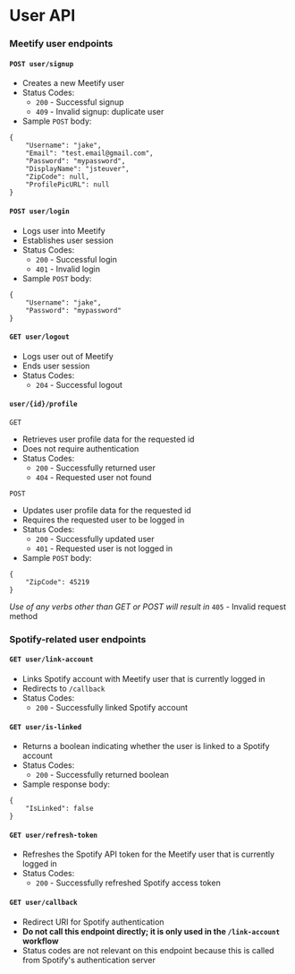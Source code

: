 # User API

### Meetify user endpoints
#### `POST user/signup`
- Creates a new Meetify user
- Status Codes:
    - `200` - Successful signup
    - `409` - Invalid signup: duplicate user
- Sample `POST` body:  
```
{  
    "Username": "jake",
    "Email": "test.email@gmail.com",
    "Password": "mypassword",
    "DisplayName": "jsteuver",
    "ZipCode": null,
    "ProfilePicURL": null
}
```

#### `POST user/login`
- Logs user into Meetify
- Establishes user session
- Status Codes:
    - `200` - Successful login
    - `401` - Invalid login
- Sample `POST` body:
```
{
    "Username": "jake",
    "Password": "mypassword"
}
```

#### `GET user/logout`
- Logs user out of Meetify
- Ends user session
- Status Codes:
    - `204` - Successful logout

#### `user/{id}/profile`
`GET`
- Retrieves user profile data for the requested id
- Does not require authentication
- Status Codes:
    - `200` - Successfully returned user
    - `404` - Requested user not found

`POST`
- Updates user profile data for the requested id
- Requires the requested user to be logged in
 - Status Codes:
    - `200` - Successfully updated user
    - `401` - Requested user is not logged in
- Sample `POST` body:
```
{
    "ZipCode": 45219
}
```
*Use of any verbs other than GET or POST will result in* `405` - Invalid request method

### Spotify-related user endpoints
#### `GET user/link-account`
- Links Spotify account with Meetify user that is currently logged in
- Redirects to `/callback`
- Status Codes:
    - `200` - Successfully linked Spotify account

#### `GET user/is-linked`
- Returns a boolean indicating whether the user is linked to a Spotify account
- Status Codes:
    - `200` - Successfully returned boolean
- Sample response body:
```
{
    "IsLinked": false
}
```

#### `GET user/refresh-token`
- Refreshes the Spotify API token for the Meetify user that is currently logged in
- Status Codes:
    - `200` - Successfully refreshed Spotify access token

#### `GET user/callback`
- Redirect URI for Spotify authentication
- **Do not call this endpoint directly; it is only used in the `/link-account` workflow**
- Status codes are not relevant on this endpoint because this is called from Spotify's authentication server
